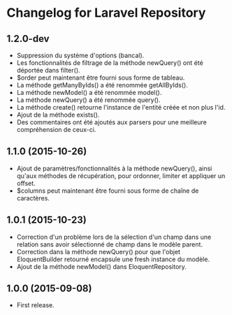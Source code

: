# Changelog for Laravel Repository

## 1.2.0-dev

- Suppression du système d'options (bancal).
- Les fonctionnalités de filtrage de la méthode newQuery() ont été déportée dans filter().
- $order peut maintenant être fourni sous forme de tableau.
- La méthode getManyByIds() a été renommée getAllByIds().
- La méthode newModel() a été renommée model().
- La méthode newQuery() a été renommée query().
- La méthode create() retourne l'instance de l'entité créée et non plus l'id.
- Ajout de la méthode exists().
- Des commentaires ont été ajoutés aux parsers pour une meilleure compréhension de ceux-ci.

## 1.1.0 (2015-10-26)

- Ajout de paramètres/fonctionnalités à la méthode newQuery(), ainsi qu'aux méthodes
  de récupération, pour ordonner, limiter et appliquer un offset.
- $columns peut maintenant être fourni sous forme de chaîne de caractères.

## 1.0.1 (2015-10-23)

- Correction d'un problème lors de la sélection d'un champ dans une relation sans avoir
  sélectionné de champ dans le modèle parent.
- Correction dans la méthode newQuery() pour que l'objet EloquentBuilder retourné
  encapsule une fresh instance du modèle.
- Ajout de la méthode newModel() dans EloquentRepository.

## 1.0.0 (2015-09-08)

- First release.
